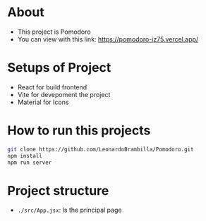 # About 
- This project is Pomodoro
- You can view with this link: https://pomodoro-iz75.vercel.app/

# Setups of Project
- React for build frontend
- Vite for devepoment the project
- Material for Icons

# How to run this projects
```sh
git clone https://github.com/LeonardoBrambilla/Pomodoro.git
npm install
npm run server
```

# Project structure
- `./src/App.jsx`: Is the principal page

